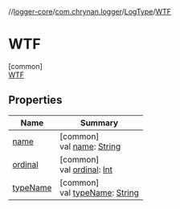 //[logger-core](../../../../index.md)/[com.chrynan.logger](../../index.md)/[LogType](../index.md)/[WTF](index.md)

# WTF

[common]\
[WTF](index.md)

## Properties

| Name | Summary |
|---|---|
| [name](../-e-r-r-o-r/index.md#-372974862%2FProperties%2F532252580) | [common]<br>val [name](../-e-r-r-o-r/index.md#-372974862%2FProperties%2F532252580): [String](https://kotlinlang.org/api/latest/jvm/stdlib/kotlin/-string/index.html) |
| [ordinal](../-e-r-r-o-r/index.md#-739389684%2FProperties%2F532252580) | [common]<br>val [ordinal](../-e-r-r-o-r/index.md#-739389684%2FProperties%2F532252580): [Int](https://kotlinlang.org/api/latest/jvm/stdlib/kotlin/-int/index.html) |
| [typeName](../type-name.md) | [common]<br>val [typeName](../type-name.md): [String](https://kotlinlang.org/api/latest/jvm/stdlib/kotlin/-string/index.html) |
